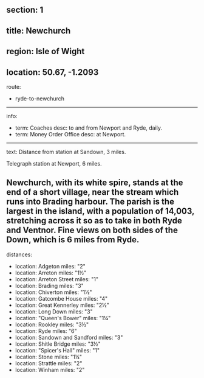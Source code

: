 section: 1
----
title: Newchurch
----
region: Isle of Wight
----
location: 50.67, -1.2093
----
route:
- ryde-to-newchurch
----
info:
- term: Coaches
  desc: to and from Newport and Ryde, daily.
- term: Money Order Office
  desc: at Newport.
----
text: Distance from station at Sandown, 3 miles.

Telegraph station at Newport, 6 miles.

Newchurch, with its white spire, stands at the end of a short village, near the stream which runs into Brading harbour. The parish is the largest in the island, with a population of 14,003, stretching across it so as to take in both Ryde and Ventnor. Fine views on both sides of the Down, which is 6 miles from Ryde.
----
distances:
- location: Adgeton
  miles: "2"
- location: Arreton
  miles: "1½"
- location: Arreton Street
  miles: "1"
- location: Brading
  miles: "3"
- location: Chiverton
  miles: "1½"
- location: Gatcombe House
  miles: "4"
- location: Great Kennerley
  miles: "2½"
- location: Long Down
  miles: "3"
- location: "Queen's Bower"
  miles: "1¼"
- location: Rookley
  miles: "3½"
- location: Ryde
  miles: "6"
- location: Sandown and Sandford
  miles: "3"
- location: Shitle Bridge
  miles: "3½"
- location: "Spicer's Hall"
  miles: "1"
- location: Stone
  miles: "1¼"
- location: Strattle
  miles: "2"
- location: Winham
  miles: "2"
